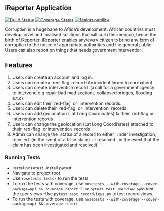 ## iReporter Application

[![Build Status](https://travis-ci.org/Phionanamugga/IReporter_Challenge_3.svg?branch=develop)](https://travis-ci.org/Phionanamugga/IReporter_Challenge_3)
[![Coverage Status](https://coveralls.io/repos/github/Phionanamugga/IReporter_Challenge_3/badge.svg?branch=develop)](https://coveralls.io/github/Phionanamugga/IReporter_Challenge_3?branch=develop)
[![Maintainability](https://api.codeclimate.com/v1/badges/f5177f9c9ae03147a25f/maintainability)](https://codeclimate.com/github/Phionanamugga/IReporter_Challenge_3/maintainability)

Corruption is a huge bane to Africa’s development. African countries must develop novel and localised solutions that will curb this menace, hence the birth of iReporter. iReporter enables any/every citizen to bring any form of corruption to the notice of appropriate authorities and the general public. Users can also report on things that needs government intervention.

## Features
1. Users can create an account and log in.
2. Users can create a ​ red-flag ​ record (An incident linked to corruption)
3. Users can create ​ intervention​​ record​ ​ (a call for a government agency to intervene e.g repair bad road sections, collapsed bridges, flooding e.t.c).
4. Users can edit their ​ red-flag ​ or ​ intervention records.
5. Users can delete their ​ red-flag ​ or ​ intervention ​ records.
6. Users can add geolocation (Lat Long Coordinates) to their ​ red-flag ​ or ​ intervention records​ .
7. Users can change the geolocation (Lat Long Coordinates) attached to their ​ red-flag ​ or intervention ​ records​ .
8. Admin can change the ​ status​​ of a record to either ​ under investigation, rejected ​ (in the event of a false claim)​ ​ or​ resolved ( ​ in the event that the claim has been investigated and resolved)​

### Running Tests

- Install nosetest
-Install pytest
- Navigate to project root
- Use `nosetests tests/` to run the tests
- To run the tests with coverage, use `nosetests --with-coverage --cover-package=api && coverage report`
-Use `pytest test_userview.py`to test the user views
-Use `pytest test_recordviews.py` to test record views.
- To run the tests with coverage, use `nosetests --with-coverage --cover-package=api && coverage report`